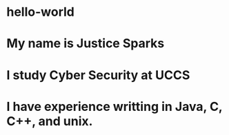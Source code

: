 # hello-world
# My name is Justice Sparks 
# I study Cyber Security at UCCS 
# I have experience writting in Java, C, C++, and unix.  
